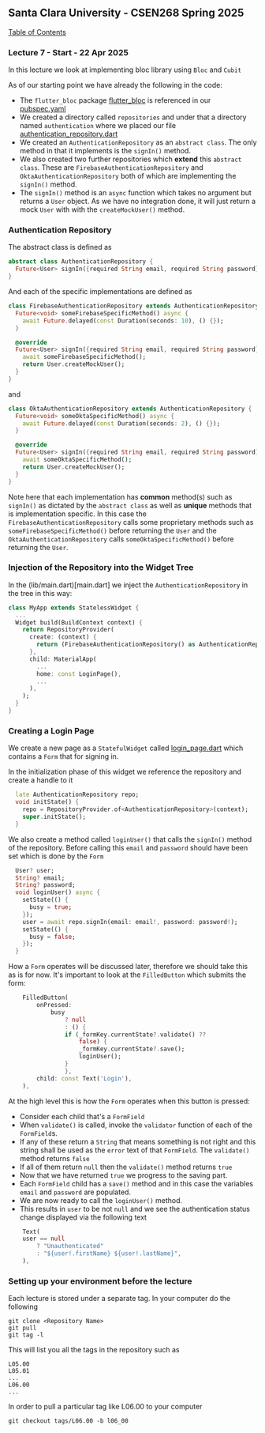 ## Santa Clara University - CSEN268 Spring 2025

[Table of Contents](/toc.md)

### Lecture 7 - Start - 22 Apr 2025

In this lecture we look at implementing bloc library using `Bloc` and `Cubit`

As of our starting point we have already the following in the code:
- The `flutter_bloc` package [flutter_bloc](https://pub.dev/packages/flutter_bloc) is referenced in our [pubspec.yaml](/pubspec.yaml)
- We created a directory called `repositories` and under that a directory named `authentication` where we placed our file [authentication_repository.dart](/lib/repositories/authentication/authentication_repository.dart)
- We created an `AuthenticationRepository` as an `abstract class`. The only method in that it implements is the `signIn()` method.
- We also created two further repositories which **extend** this `abstract class`. These are `FirebaseAuthenticationRepository` and `OktaAuthenticationRepository` both of which are implementing the `signIn()` method.
- The `signIn()` method is an `async` function which takes no argument but returns a `User` object. As we have no integration done, it will just return a mock `User` with with the `createMockUser()` method.

### Authentication Repository
The abstract class is defined as
```dart
abstract class AuthenticationRepository {
  Future<User> signIn({required String email, required String password});
}
```
And each of the specific implementations are defined as 
```dart
class FirebaseAuthenticationRepository extends AuthenticationRepository {
  Future<void> someFirebaseSpecificMethod() async {
    await Future.delayed(const Duration(seconds: 10), () {});
  }

  @override
  Future<User> signIn({required String email, required String password}) async {
    await someFirebaseSpecificMethod();
    return User.createMockUser();
  }
}
```
and 
```dart
class OktaAuthenticationRepository extends AuthenticationRepository {
  Future<void> someOktaSpecificMethod() async {
    await Future.delayed(const Duration(seconds: 2), () {});
  }

  @override
  Future<User> signIn({required String email, required String password}) async {
    await someOktaSpecificMethod();
    return User.createMockUser();
  }
}
```
Note here that each implementation has **common** method(s) such as `signIn()` as dictated by the `abstract class` as well as **unique** methods that is implementation specific. In this case the `FirebaseAuthenticationRepository` calls some proprietary methods such as `someFirebaseSpecificMethod()` before returning the `User` and the `OktaAuthenticationRepository` calls `someOktaSpecificMethod()` before returning the `User`.

### Injection of the Repository into the Widget Tree
In the (lib/main.dart)[main.dart] we inject the `AuthenticationRepository` in the tree in this way:
```dart
class MyApp extends StatelessWidget {
  ...
  Widget build(BuildContext context) {
    return RepositoryProvider(
      create: (context) {
        return (FirebaseAuthenticationRepository() as AuthenticationRepository);
      },
      child: MaterialApp(
        ...
        home: const LoginPage(),
        ...
      ),
    );
  }
}
```

### Creating a Login Page
We create a new page as a `StatefulWidget` called [login_page.dart](/lib/pages/login_page.dart) which contains a `Form` that for signing in.

In the initialization phase of this widget we reference the repository and create a handle to it
```dart
  late AuthenticationRepository repo;
  void initState() {
    repo = RepositoryProvider.of<AuthenticationRepository>(context);
    super.initState();
  }
```

We also create a method called `loginUser()` that calls the `signIn()` method of the repository. Before calling this `email` and `password` should have been set which is done by the `Form`
```dart
  User? user;
  String? email;
  String? password;
  void loginUser() async {
    setState(() {
      busy = true;
    });
    user = await repo.signIn(email: email!, password: password!);
    setState(() {
      busy = false;
    });
  }
```


How a `Form` operates will be discussed later, therefore we should take this as is for now. 
It's important to look at the `FilledButton` which submits the form:
```dart
    FilledButton(
        onPressed:
            busy
                ? null
                : () {
                if (_formKey.currentState?.validate() ??
                    false) {
                    _formKey.currentState?.save();
                    loginUser();
                }
                },
        child: const Text('Login'),
    ),
```
At the high level this is how the `Form` operates when this button is pressed:
- Consider each child that's a `FormField`
- When `validate()` is called, invoke the `validator` function of each of the `FormField`s.
- If any of these return a `String` that means something is not right and this string shall be used as the `error` text of that `FormField`. The `validate()` method returns `false`
- If all of them return `null` then the `validate()` method returns `true`
- Now that we have returned `true` we progress to the saving part.
- Each `FormField` child has a `save()` method and in this case the variables `email` and `password` are populated.
- We are now ready to call the `loginUser()` method.
- This results in `user` to be not `null` and we see the authentication status change displayed via the following text
```dart
    Text(
    user == null
        ? "Unauthenticated"
        : "${user!.firstName} ${user!.lastName}",
    ),
```

### Setting up your environment before the lecture

Each lecture is stored under a separate tag. In your computer do the following

    git clone <Repository Name>
    git pull
    git tag -l

This will list you all the tags in the repository such as

    L05.00
    L05.01
    ...
    L06.00
    ...

In order to pull a particular tag like L06.00 to your computer

    git checkout tags/L06.00 -b l06_00


